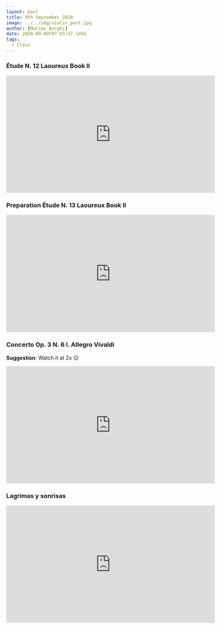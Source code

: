 ```yaml
---
layout: post
title: 9th September 2020
image: ../../img/violin_post.jpg
author: [Matias Borghi]
date: 2020-09-09T07:03:47.149Z
tags:
  - Class
---
```


### Étude N. 12 Laoureux Book II

<iframe width="560" height="315" src="https://www.youtube.com/embed/pGEDxrkmeFI" frameborder="0" allow="accelerometer; autoplay; encrypted-media; gyroscope; picture-in-picture" allowfullscreen></iframe>

### Preparation Étude N. 13 Laoureux Book II

<iframe width="560" height="315" src="https://www.youtube.com/embed/uNnvxbSRKa8" frameborder="0" allow="accelerometer; autoplay; encrypted-media; gyroscope; picture-in-picture" allowfullscreen></iframe>

### Concerto Op. 3 N. 6 I. Allegro Vivaldi

**Suggestion**: Watch it at 2x 😉

<iframe width="560" height="315" src="https://www.youtube.com/embed/FdpH-YOU6GU" frameborder="0" allow="accelerometer; autoplay; encrypted-media; gyroscope; picture-in-picture" allowfullscreen></iframe>

### Lagrimas y sonrisas 

<iframe width="560" height="315" src="https://www.youtube.com/embed/UCIdx7XnSG4" frameborder="0" allow="accelerometer; autoplay; encrypted-media; gyroscope; picture-in-picture" allowfullscreen></iframe>